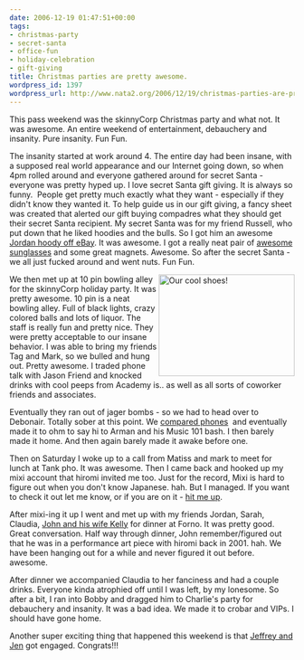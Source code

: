 ```yaml
---
date: 2006-12-19 01:47:51+00:00
tags:
- christmas-party
- secret-santa
- office-fun
- holiday-celebration
- gift-giving
title: Christmas parties are pretty awesome.
wordpress_id: 1397
wordpress_url: http://www.nata2.org/2006/12/19/christmas-parties-are-pretty-awesome/
---
```


<p>This pass weekend was the skinnyCorp Christmas party and what not. It was awesome. An entire weekend of entertainment, debauchery and insanity. Pure insanity. Fun Fun. </p> <p>The insanity started at work around 4. The entire day had been insane, with a supposed real world appearance and our Internet going down, so when 4pm rolled around and everyone gathered around for secret Santa - everyone was pretty hyped up. I love secret Santa gift giving. It is always so funny.&nbsp; People get pretty much exactly what they want - especially if they didn't know they wanted it. To help guide us in our gift giving, a fancy sheet was created that alerted our gift buying compadres what they should get their secret Santa recipient. My secret Santa was for my friend Russell, who put down that he liked hoodies and the bulls. So I got him an awesome <a href="http://flickr.com/photos/natatwo/323362560/">Jordan hoody off eBay</a>. It was awesome. I got a really neat pair of <a href="http://flickr.com/photos/natatwo/323370812/">awesome sunglasses</a> and some great magnets. Awesome. So after the secret Santa - we all just fucked around and went nuts. Fun Fun.</p> <p><a title="Photo Sharing" href="http://www.flickr.com/photos/natatwo/323529538/"><img height="180" alt="Our cool shoes!" src="http://static.flickr.com/142/323529538_8a5c4ea9bb_m.jpg" width="240" align="right"></a>We then met up at 10 pin bowling alley for the skinnyCorp holiday party. It was pretty awesome. 10 pin is a neat bowling alley. Full of black lights, crazy colored balls and lots of liquor. The staff is really fun and pretty nice. They were pretty acceptable to our insane behavior. I was able to bring my friends Tag and Mark, so we bulled and hung out. Pretty awesome. I traded phone talk with Jason Friend and knocked drinks with cool peeps from Academy is.. as well as all sorts of coworker friends and associates.</p> <p>Eventually they ran out of jager bombs - so we had to head over to Debonair. Totally sober at this point. We <a href="http://flickr.com/photos/natatwo/323654740/">compared phones</a>&nbsp; and eventually made it to ohm to say hi to Arman and his Music 101 bash. I then barely made it home. And then again barely made it awake before one. </p> <p>Then on Saturday I woke up to a call from Matiss and mark to meet for lunch at Tank pho. It was awesome. Then I came back and hooked up my mixi account that hiromi invited me too. Just for the record, Mixi is hard to figure out when you don't know Japanese. hah. But I managed. If you want to check it out let me know, or if you are on it - <a href="http://mixi.jp/show_profile.pl?id=8310214">hit me up</a>. </p> <p>After mixi-ing it up I went and met up with my friends Jordan, Sarah, Claudia, <a href="http://flickr.com/photos/natatwo/324596030/">John and his wife Kelly</a> for dinner at Forno. It was pretty good. Great conversation. Half way through dinner, John remember/figured out that he was in a performance art piece with hiromi back in 2001. hah. We have been hanging out for a while and never figured it out before. awesome. </p> <p>After dinner we accompanied Claudia to her fanciness and had a couple drinks. Everyone kinda atrophied off until I was left, by my lonesome. So after a bit, I ran into&nbsp;Bobby and dragged him to Charlie's party for debauchery and insanity. It was a bad idea. We made it to crobar and VIPs. I should have gone home.</p> <p>Another super exciting thing that happened this weekend is that <a href="http://www.jakeandshondi.com/index/33/Yay_Jeffrey_and_Jen">Jeffrey and Jen</a> got engaged. Congrats!!!</p>
